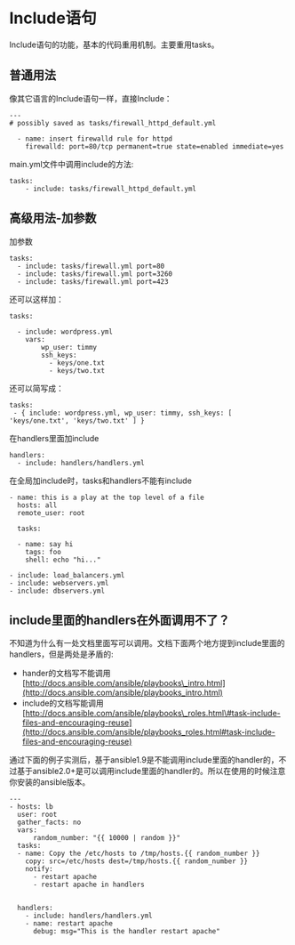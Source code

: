 # Include语句

Include语句的功能，基本的代码重用机制。主要重用tasks。

## 普通用法

像其它语言的Include语句一样，直接Include：

```
---
# possibly saved as tasks/firewall_httpd_default.yml

  - name: insert firewalld rule for httpd
    firewalld: port=80/tcp permanent=true state=enabled immediate=yes
```

main.yml文件中调用include的方法:

```
tasks:
    - include: tasks/firewall_httpd_default.yml
```

## 高级用法-加参数

加参数

```
tasks:
  - include: tasks/firewall.yml port=80
  - include: tasks/firewall.yml port=3260
  - include: tasks/firewall.yml port=423
```

还可以这样加：

```
tasks:

  - include: wordpress.yml
    vars:
        wp_user: timmy
        ssh_keys:
          - keys/one.txt
          - keys/two.txt
```

还可以简写成：

```
tasks:
 - { include: wordpress.yml, wp_user: timmy, ssh_keys: [ 'keys/one.txt', 'keys/two.txt' ] }
```

在handlers里面加include

```
handlers:
  - include: handlers/handlers.yml
```

在全局加include时，tasks和handlers不能有include

```
- name: this is a play at the top level of a file
  hosts: all
  remote_user: root

  tasks:

  - name: say hi
    tags: foo
    shell: echo "hi..."

- include: load_balancers.yml
- include: webservers.yml
- include: dbservers.yml
```

## include里面的handlers在外面调用不了？

不知道为什么有一处文档里面写可以调用。文档下面两个地方提到include里面的handlers，但是两处是矛盾的:

* hander的文档写不能调用
  [http://docs.ansible.com/ansible/playbooks\_intro.html](http://docs.ansible.com/ansible/playbooks_intro.html)
* include的文档写能调用
  [http://docs.ansible.com/ansible/playbooks\_roles.html\#task-include-files-and-encouraging-reuse](http://docs.ansible.com/ansible/playbooks_roles.html#task-include-files-and-encouraging-reuse)

通过下面的例子实测后，基于ansible1.9是不能调用include里面的handler的，不过基于ansible2.0+是可以调用include里面的handler的。所以在使用的时候注意你安装的ansible版本。

```
---
- hosts: lb
  user: root
  gather_facts: no
  vars:
      random_number: "{{ 10000 | random }}"
  tasks:
  - name: Copy the /etc/hosts to /tmp/hosts.{{ random_number }}
    copy: src=/etc/hosts dest=/tmp/hosts.{{ random_number }}
    notify:
      - restart apache
      - restart apache in handlers


  handlers:
    - include: handlers/handlers.yml
    - name: restart apache
      debug: msg="This is the handler restart apache"
```



